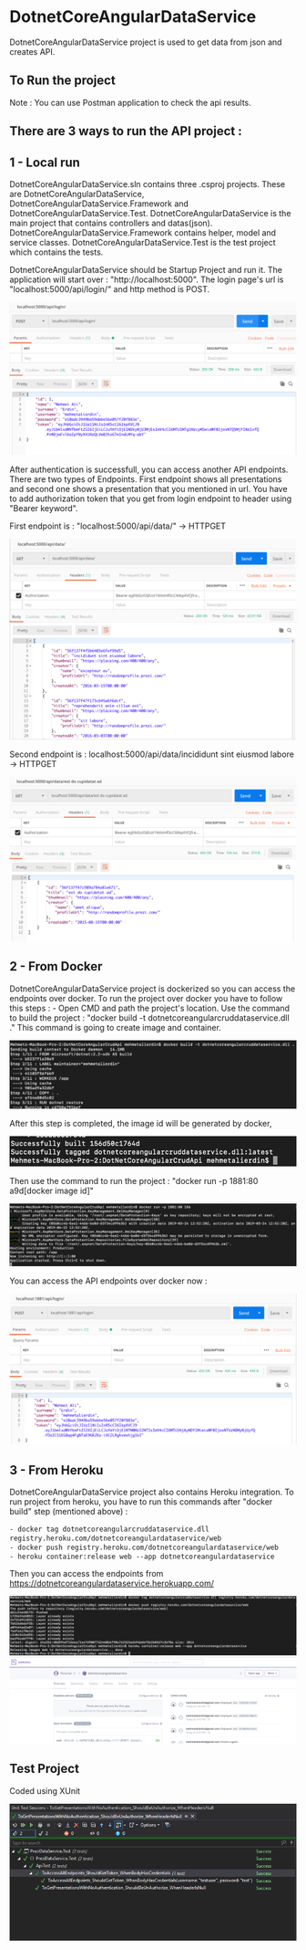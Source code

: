 # DotnetCoreAngularDataService

DotnetCoreAngularDataService project is used to get data from json and creates API.

## To Run the project

Note : You can use Postman application to check the api results.

## There are 3 ways to run the API project : 
##	1 - Local run
DotnetCoreAngularDataService.sln contains three .csproj projects. These are DotnetCoreAngularDataService, DotnetCoreAngularDataService.Framework and DotnetCoreAngularDataService.Test. DotnetCoreAngularDataService is the main project that contains controllers and datas(json). DotnetCoreAngularDataService.Framework contains helper, model and service classes. DotnetCoreAngularDataService.Test is the test project which contains the tests.

DotnetCoreAngularDataService should be Startup Project and run it. The application will start over : "http://localhost:5000". The login page's url is "localhost:5000/api/login/" and http method is POST.
		
![alt text](screenshots/dotnetcoreangularcruddataservice-login.png "Login API")

After authentication is successfull, you can access another API endpoints. There are two types of Endpoints. First endpoint shows all presentations and second one shows a presentation that you mentioned in url. You have to add authorization token that you get from login endpoint to header using "Bearer keyword".

First endpoint is : "localhost:5000/api/data/" -> HTTPGET

![alt text](screenshots/dotnetcoreangularcruddataservice-allpresentations.png "List All Presentations")

Second endpoint is : localhost:5000/api/data/incididunt sint eiusmod labore -> HTTPGET

![alt text](screenshots/dotnetcoreangularcruddataservice-selectedpresentation.png "List selected presentation")

##	2 - From Docker
DotnetCoreAngularDataService project is dockerized so you can access the endpoints over docker. To run the project over docker you have to follow this steps : 
	- Open CMD and path the project's location. Use the command to build the project : "docker build -t dotnetcoreangularcruddataservice.dll ." This command is going to create image and container.
			
![alt text](screenshots/dotnetcoreangularcruddataservice-docker-build.png "Docker Build")
			
After this step is completed, the image id will be generated by docker,

![alt text](screenshots/dotnetcoreangularcruddataservice-docker-imageid.png "Docker Build")
			
Then use the command to run the project : "docker run -p 1881:80 a9d[docker image id]" 
			
![alt text](screenshots/dotnetcoreangularcruddataservice-docker-run.png "Docker Run")
			
You can access the API endpoints over docker now :

![alt text](screenshots/dotnetcoreangularcruddataservice-run-from-docker.png "Dockerized")
			
##	3 - From Heroku
DotnetCoreAngularDataService project also contains Heroku integration. To run project from heroku, you have to run this commands after "docker build" step (mentioned above) :

	- docker tag dotnetcoreangularcruddataservice.dll registry.heroku.com/dotnetcoreangulardataservice/web
	- docker push registry.heroku.com/dotnetcoreangulardataservice/web
	- heroku container:release web --app dotnetcoreangulardataservice

Then you can access the endpoints from https://dotnetcoreangulardataservice.herokuapp.com/

![alt text](screenshots/dotnetcoreangularcruddataservice-herokudeploy.png "Heroku Deploy")				
![alt text](screenshots/dotnetcoreangularcruddataservice-heroku.png "Heroku Deploy")

## Test Project 

Coded using XUnit

![alt text](screenshots/dotnetcoreangularcruddataservice-testresult.png "Test Results")


